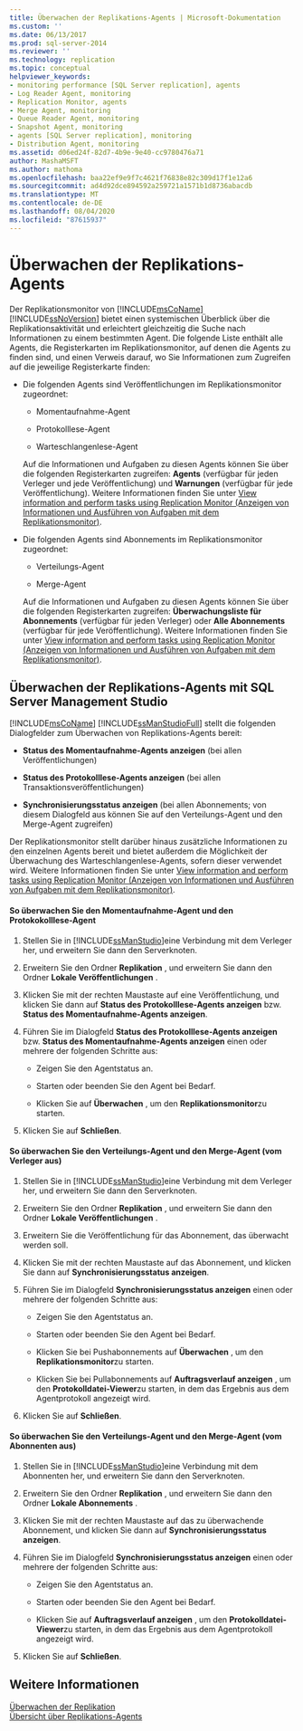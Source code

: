 ```yaml
---
title: Überwachen der Replikations-Agents | Microsoft-Dokumentation
ms.custom: ''
ms.date: 06/13/2017
ms.prod: sql-server-2014
ms.reviewer: ''
ms.technology: replication
ms.topic: conceptual
helpviewer_keywords:
- monitoring performance [SQL Server replication], agents
- Log Reader Agent, monitoring
- Replication Monitor, agents
- Merge Agent, monitoring
- Queue Reader Agent, monitoring
- Snapshot Agent, monitoring
- agents [SQL Server replication], monitoring
- Distribution Agent, monitoring
ms.assetid: d06ed24f-82d7-4b9e-9e40-cc9780476a71
author: MashaMSFT
ms.author: mathoma
ms.openlocfilehash: baa22ef9e9f7c4621f76838e82c309d17f1e12a6
ms.sourcegitcommit: ad4d92dce894592a259721a1571b1d8736abacdb
ms.translationtype: MT
ms.contentlocale: de-DE
ms.lasthandoff: 08/04/2020
ms.locfileid: "87615937"
---
```

# <a name="monitor-replication-agents"></a>Überwachen der Replikations-Agents
  Der Replikationsmonitor von [!INCLUDE[msCoName](../../../includes/msconame-md.md)] [!INCLUDE[ssNoVersion](../../../includes/ssnoversion-md.md)] bietet einen systemischen Überblick über die Replikationsaktivität und erleichtert gleichzeitig die Suche nach Informationen zu einem bestimmten Agent. Die folgende Liste enthält alle Agents, die Registerkarten im Replikationsmonitor, auf denen die Agents zu finden sind, und einen Verweis darauf, wo Sie Informationen zum Zugreifen auf die jeweilige Registerkarte finden:  
  
-   Die folgenden Agents sind Veröffentlichungen im Replikationsmonitor zugeordnet:  
  
    -   Momentaufnahme-Agent  
  
    -   Protokolllese-Agent  
  
    -   Warteschlangenlese-Agent  
  
     Auf die Informationen und Aufgaben zu diesen Agents können Sie über die folgenden Registerkarten zugreifen: **Agents** (verfügbar für jeden Verleger und jede Veröffentlichung) und **Warnungen** (verfügbar für jede Veröffentlichung). Weitere Informationen finden Sie unter [View information and perform tasks using Replication Monitor (Anzeigen von Informationen und Ausführen von Aufgaben mit dem Replikationsmonitor)](view-information-and-perform-tasks-replication-monitor.md).  
  
-   Die folgenden Agents sind Abonnements im Replikationsmonitor zugeordnet:  
  
    -   Verteilungs-Agent  
  
    -   Merge-Agent  
  
     Auf die Informationen und Aufgaben zu diesen Agents können Sie über die folgenden Registerkarten zugreifen: **Überwachungsliste für Abonnements** (verfügbar für jeden Verleger) oder **Alle Abonnements** (verfügbar für jede Veröffentlichung). Weitere Informationen finden Sie unter [View information and perform tasks using Replication Monitor (Anzeigen von Informationen und Ausführen von Aufgaben mit dem Replikationsmonitor)](view-information-and-perform-tasks-replication-monitor.md).  
  
## <a name="using-sql-server-management-studio-to-monitor-replication-agents"></a>Überwachen der Replikations-Agents mit SQL Server Management Studio  
 [!INCLUDE[msCoName](../../../includes/msconame-md.md)] [!INCLUDE[ssManStudioFull](../../../includes/ssmanstudiofull-md.md)] stellt die folgenden Dialogfelder zum Überwachen von Replikations-Agents bereit:  
  
-   **Status des Momentaufnahme-Agents anzeigen** (bei allen Veröffentlichungen)  
  
-   **Status des Protokolllese-Agents anzeigen** (bei allen Transaktionsveröffentlichungen)  
  
-   **Synchronisierungsstatus anzeigen** (bei allen Abonnements; von diesem Dialogfeld aus können Sie auf den Verteilungs-Agent und den Merge-Agent zugreifen)  
  
 Der Replikationsmonitor stellt darüber hinaus zusätzliche Informationen zu den einzelnen Agents bereit und bietet außerdem die Möglichkeit der Überwachung des Warteschlangenlese-Agents, sofern dieser verwendet wird. Weitere Informationen finden Sie unter [View information and perform tasks using Replication Monitor (Anzeigen von Informationen und Ausführen von Aufgaben mit dem Replikationsmonitor)](view-information-and-perform-tasks-replication-monitor.md).  
  
#### <a name="to-monitor-the-snapshot-agent-and-log-reader-agent"></a>So überwachen Sie den Momentaufnahme-Agent und den Protokokolllese-Agent  
  
1.  Stellen Sie in [!INCLUDE[ssManStudio](../../../includes/ssmanstudio-md.md)]eine Verbindung mit dem Verleger her, und erweitern Sie dann den Serverknoten.  
  
2.  Erweitern Sie den Ordner **Replikation** , und erweitern Sie dann den Ordner **Lokale Veröffentlichungen** .  
  
3.  Klicken Sie mit der rechten Maustaste auf eine Veröffentlichung, und klicken Sie dann auf **Status des Protokolllese-Agents anzeigen** bzw. **Status des Momentaufnahme-Agents anzeigen**.  
  
4.  Führen Sie im Dialogfeld **Status des Protokolllese-Agents anzeigen** bzw. **Status des Momentaufnahme-Agents anzeigen** einen oder mehrere der folgenden Schritte aus:  
  
    -   Zeigen Sie den Agentstatus an.  
  
    -   Starten oder beenden Sie den Agent bei Bedarf.  
  
    -   Klicken Sie auf **Überwachen** , um den **Replikationsmonitor**zu starten.  
  
5.  Klicken Sie auf **Schließen**.  
  
#### <a name="to-monitor-the-distribution-agent-and-merge-agent-from-the-publisher"></a>So überwachen Sie den Verteilungs-Agent und den Merge-Agent (vom Verleger aus)  
  
1.  Stellen Sie in [!INCLUDE[ssManStudio](../../../includes/ssmanstudio-md.md)]eine Verbindung mit dem Verleger her, und erweitern Sie dann den Serverknoten.  
  
2.  Erweitern Sie den Ordner **Replikation** , und erweitern Sie dann den Ordner **Lokale Veröffentlichungen** .  
  
3.  Erweitern Sie die Veröffentlichung für das Abonnement, das überwacht werden soll.  
  
4.  Klicken Sie mit der rechten Maustaste auf das Abonnement, und klicken Sie dann auf **Synchronisierungsstatus anzeigen**.  
  
5.  Führen Sie im Dialogfeld **Synchronisierungsstatus anzeigen** einen oder mehrere der folgenden Schritte aus:  
  
    -   Zeigen Sie den Agentstatus an.  
  
    -   Starten oder beenden Sie den Agent bei Bedarf.  
  
    -   Klicken Sie bei Pushabonnements auf **Überwachen** , um den **Replikationsmonitor**zu starten.  
  
    -   Klicken Sie bei Pullabonnements auf **Auftragsverlauf anzeigen** , um den **Protokolldatei-Viewer**zu starten, in dem das Ergebnis aus dem Agentprotokoll angezeigt wird.  
  
6.  Klicken Sie auf **Schließen**.  
  
#### <a name="to-monitor-the-distribution-agent-and-merge-agent-from-the-subscriber"></a>So überwachen Sie den Verteilungs-Agent und den Merge-Agent (vom Abonnenten aus)  
  
1.  Stellen Sie in [!INCLUDE[ssManStudio](../../../includes/ssmanstudio-md.md)]eine Verbindung mit dem Abonnenten her, und erweitern Sie dann den Serverknoten.  
  
2.  Erweitern Sie den Ordner **Replikation** , und erweitern Sie dann den Ordner **Lokale Abonnements** .  
  
3.  Klicken Sie mit der rechten Maustaste auf das zu überwachende Abonnement, und klicken Sie dann auf **Synchronisierungsstatus anzeigen**.  
  
4.  Führen Sie im Dialogfeld **Synchronisierungsstatus anzeigen** einen oder mehrere der folgenden Schritte aus:  
  
    -   Zeigen Sie den Agentstatus an.  
  
    -   Starten oder beenden Sie den Agent bei Bedarf.  
  
    -   Klicken Sie auf **Auftragsverlauf anzeigen** , um den **Protokolldatei-Viewer**zu starten, in dem das Ergebnis aus dem Agentprotokoll angezeigt wird.  
  
5.  Klicken Sie auf **Schließen**.  
  
## <a name="see-also"></a>Weitere Informationen  
 [Überwachen der Replikation](../monitoring-replication.md)   
 [Übersicht über Replikations-Agents](../agents/replication-agents-overview.md)  
  
  
